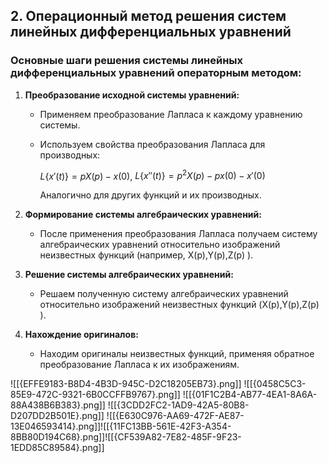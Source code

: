## **2. Операционный метод решения систем линейных дифференциальных уравнений**
### **Основные шаги решения системы линейных дифференциальных уравнений операторным методом:**

1. **Преобразование исходной системы уравнений:**
    - Применяем преобразование Лапласа к каждому уравнению системы.
    - Используем свойства преобразования Лапласа для производных:
        
        $L\{x′(t)\}=pX(p)−x(0)$,   $L\{x′′(t)\}=p^2X(p)−px(0)−x′(0)$
        
        Аналогично для других функций и их производных.
    
2. **Формирование системы алгебраических уравнений:**
    - После применения преобразования Лапласа получаем систему алгебраических уравнений относительно изображений неизвестных функций (например, X(p),Y(p),Z(p) ).
    
3. **Решение системы алгебраических уравнений:**
    - Решаем полученную систему алгебраических уравнений относительно изображений неизвестных функций (X(p),Y(p),Z(p) ).
    
4. **Нахождение оригиналов:**
    - Находим оригиналы неизвестных функций, применяя обратное преобразование Лапласа к их изображениям.

![[{EFFE9183-B8D4-4B3D-945C-D2C18205EB73}.png]]
![[{0458C5C3-85E9-472C-9321-6B0CCFFB9767}.png]]
![[{01F1C2B4-AB77-4EA1-8A6A-88A438B6B383}.png]]
![[{3CDD2FC2-1AD9-42A5-80B8-D207DD2B501E}.png]]
![[{E630C976-AA69-472F-AE87-13E046593414}.png]]![[{11FC13BB-561E-42F3-A354-8BB80D194C68}.png]]![[{CF539A82-7E82-485F-9F23-1EDD85C89584}.png]]